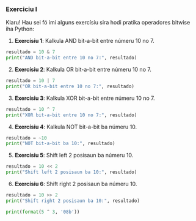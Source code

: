 ### Exerciciu I

Klaru! Hau sei fó imi alguns exercísiu sira hodi pratika operadores bitwise iha Python:

1. **Exercísiu 1**: Kalkula AND bit-a-bit entre númeru 10 no 7.

```python
resultado = 10 & 7
print("AND bit-a-bit entre 10 no 7:", resultado)
```

2. **Exercísiu 2**: Kalkula OR bit-a-bit entre númeru 10 no 7.

```python
resultado = 10 | 7
print("OR bit-a-bit entre 10 no 7:", resultado)
```

3. **Exercísiu 3**: Kalkula XOR bit-a-bit entre númeru 10 no 7.

```python
resultado = 10 ^ 7
print("XOR bit-a-bit entre 10 no 7:", resultado)
```

4. **Exercísiu 4**: Kalkula NOT bit-a-bit ba númeru 10.

```python
resultado = ~10
print("NOT bit-a-bit ba 10:", resultado)
```

5. **Exercísiu 5**: Shift left 2 posisaun ba númeru 10.

```python
resultado = 10 << 2
print("Shift left 2 posisaun ba 10:", resultado)
```

6. **Exercísiu 6**: Shift right 2 posisaun ba númeru 10.

```python
resultado = 10 >> 2
print("Shift right 2 posisaun ba 10:", resultado)
```

```python
print(format(5 ^ 3, '08b'))
```
